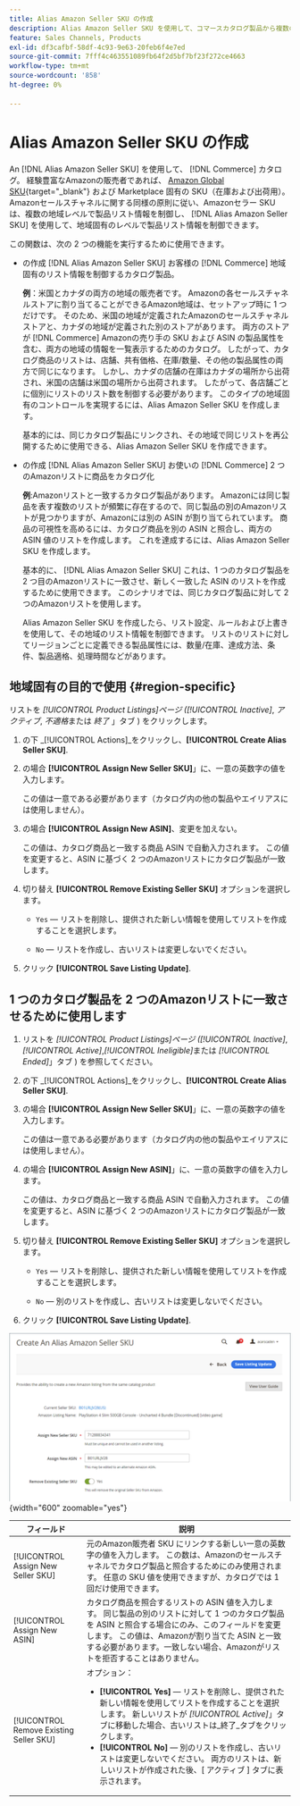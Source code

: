 ```yaml
---
title: Alias Amazon Seller SKU の作成
description: Alias Amazon Seller SKU を使用して、コマースカタログ製品から複数の地域のAmazonリストを作成できます。
feature: Sales Channels, Products
exl-id: df3cafbf-58df-4c93-9e63-20feb6f4e7ed
source-git-commit: 7fff4c463551089fb64f2d5bf7bf23f272ce4663
workflow-type: tm+mt
source-wordcount: '858'
ht-degree: 0%

---
```


# Alias Amazon Seller SKU の作成

An [!DNL Alias Amazon Seller SKU] を使用して、 [!DNL Commerce] カタログ。 経験豊富なAmazonの販売者であれば、 [Amazon Global SKU](https://sellercentral.amazon.com/gp/help/external/help.html?itemID=201394090){target="_blank"} および Marketplace 固有の SKU（在庫および出荷用）。 Amazonセールスチャネルに関する同様の原則に従い、Amazonセラー SKU は、複数の地域レベルで製品リスト情報を制御し、 [!DNL Alias Amazon Seller SKU] を使用して、地域固有のレベルで製品リスト情報を制御できます。

この関数は、次の 2 つの機能を実行するために使用できます。

- の作成 [!DNL Alias Amazon Seller SKU] お客様の [!DNL Commerce] 地域固有のリスト情報を制御するカタログ製品。

  **例**：米国とカナダの両方の地域の販売者です。 Amazonの各セールスチャネルストアに割り当てることができるAmazon地域は、セットアップ時に 1 つだけです。 そのため、米国の地域が定義されたAmazonのセールスチャネルストアと、カナダの地域が定義された別のストアがあります。 両方のストアが [!DNL Commerce] Amazonの売り手の SKU および ASIN の製品属性を含む、両方の地域の情報を一覧表示するためのカタログ。 したがって、カタログ商品のリストは、店舗、共有価格、在庫/数量、その他の製品属性の両方で同じになります。 しかし、カナダの店舗の在庫はカナダの場所から出荷され、米国の店舗は米国の場所から出荷されます。 したがって、各店舗ごとに個別にリストのリスト数を制御する必要があります。 このタイプの地域固有のコントロールを実現するには、Alias Amazon Seller SKU を作成します。

  基本的には、同じカタログ製品にリンクされ、その地域で同じリストを再公開するために使用できる、Alias Amazon Seller SKU を作成できます。

- の作成 [!DNL Alias Amazon Seller SKU] お使いの [!DNL Commerce] 2 つのAmazonリストに商品をカタログ化

  **例**:Amazonリストと一致するカタログ製品があります。 Amazonには同じ製品を表す複数のリストが頻繁に存在するので、同じ製品の別のAmazonリストが見つかりますが、Amazonには別の ASIN が割り当てられています。 商品の可視性を高めるには、カタログ商品を別の ASIN と照合し、両方の ASIN 値のリストを作成します。 これを達成するには、Alias Amazon Seller SKU を作成します。

  基本的に、 [!DNL Alias Amazon Seller SKU] これは、1 つのカタログ製品を 2 つ目のAmazonリストに一致させ、新しく一致した ASIN のリストを作成するために使用できます。 このシナリオでは、同じカタログ製品に対して 2 つのAmazonリストを使用します。

  Alias Amazon Seller SKU を作成したら、リスト設定、ルールおよび上書きを使用して、その地域のリスト情報を制御できます。 リストのリストに対してリージョンごとに定義できる製品属性には、数量/在庫、達成方法、条件、製品適格、処理時間などがあります。

## 地域固有の目的で使用 {#region-specific}

リストを _[!UICONTROL Product Listings]_ページ (_[!UICONTROL Inactive]_, _アクティブ_, _不適格_&#x200B;または _終了_ 」タブ ) をクリックします。

1. の下 _[!UICONTROL Actions]_をクリックし、**[!UICONTROL Create Alias Seller SKU]**.

1. の場合 **[!UICONTROL Assign New Seller SKU]**」に、一意の英数字の値を入力します。

   この値は一意である必要があります（カタログ内の他の製品やエイリアスには使用しません）。

1. の場合 **[!UICONTROL Assign New ASIN]**、変更を加えない。

   この値は、カタログ商品と一致する商品 ASIN で自動入力されます。 この値を変更すると、ASIN に基づく 2 つのAmazonリストにカタログ製品が一致します。

1. 切り替え **[!UICONTROL Remove Existing Seller SKU]** オプションを選択します。

   - `Yes`  — リストを削除し、提供された新しい情報を使用してリストを作成することを選択します。

   - `No`  — リストを作成し、古いリストは変更しないでください。

1. クリック **[!UICONTROL Save Listing Update]**.

## 1 つのカタログ製品を 2 つのAmazonリストに一致させるために使用します

1. リストを _[!UICONTROL Product Listings]_ページ (_[!UICONTROL Inactive]_, _[!UICONTROL Active]_,_[!UICONTROL Ineligible]_&#x200B;または _[!UICONTROL Ended]_」タブ ) を参照してください。

1. の下 _[!UICONTROL Actions]_をクリックし、**[!UICONTROL Create Alias Seller SKU]**.

1. の場合 **[!UICONTROL Assign New Seller SKU]**」に、一意の英数字の値を入力します。

   この値は一意である必要があります（カタログ内の他の製品やエイリアスには使用しません）。

1. の場合 **[!UICONTROL Assign New ASIN]**」に、一意の英数字の値を入力します。

   この値は、カタログ商品と一致する商品 ASIN で自動入力されます。 この値を変更すると、ASIN に基づく 2 つのAmazonリストにカタログ製品が一致します。

1. 切り替え **[!UICONTROL Remove Existing Seller SKU]** オプションを選択します。

   - `Yes`  — リストを削除し、提供された新しい情報を使用してリストを作成することを選択します。

   - `No`  — 別のリストを作成し、古いリストは変更しないでください。

1. クリック **[!UICONTROL Save Listing Update]**.

![Alias Amazon Seller SKU の作成](assets/amazon-alias-sku-create.png){width="600" zoomable="yes"}

| フィールド | 説明 |
|-----------------------------------------|----------------------------------------------------------------------------------------------------------------------------------------------------------------------------------------------------------------------------------------------------------------------------------------------------------------------------------------------------------------------------------------------------------------------------|
| [!UICONTROL Assign New Seller SKU] | 元のAmazon販売者 SKU にリンクする新しい一意の英数字の値を入力します。 この数は、Amazonのセールスチャネルでカタログ製品と照合するためにのみ使用されます。 任意の SKU 値を使用できますが、カタログでは 1 回だけ使用できます。 |
| [!UICONTROL Assign New ASIN] | カタログ商品を照合するリストの ASIN 値を入力します。 同じ製品の別のリストに対して 1 つのカタログ製品を ASIN と照合する場合にのみ、このフィールドを変更します。 この値は、Amazonが割り当てた ASIN と一致する必要があります。一致しない場合、Amazonがリストを拒否することはありません。 |
| [!UICONTROL Remove Existing Seller SKU] | オプション：<ul><li>**[!UICONTROL Yes]**  — リストを削除し、提供された新しい情報を使用してリストを作成することを選択します。 新しいリストが _[!UICONTROL Active]_」タブに移動した場合、古いリストは_&#x200B;終了&#x200B;_タブをクリックします。</li><li>**[!UICONTROL No]**  — 別のリストを作成し、古いリストは変更しないでください。 両方のリストは、新しいリストが作成された後、[ アクティブ ] タブに表示されます。</li></ul> |
